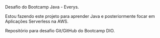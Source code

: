 Desafio do Bootcamp Java - Everys.

Estou fazendo este projeto para aprender Java e posteriormente focar em Aplicações Serverless na AWS.

Repositório para desafio Git/GitHub do Bootcamp DIO.

